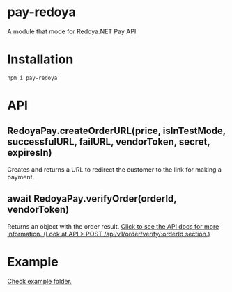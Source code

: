 # pay-redoya
A module that mode for Redoya.NET Pay API

# Installation
``npm i pay-redoya``

# API
## RedoyaPay.createOrderURL(price, isInTestMode, successfulURL, failURL, vendorToken, secret, expiresIn)
Creates and returns a URL to redirect the customer to the link for making a payment.

## await RedoyaPay.verifyOrder(orderId, vendorToken)
Returns an object with the order result. [Click to see the API docs for more information. (Look at API > POST /api/v1/order/verify/:orderId section.)](http://docs.pay.redoya.net/en/Full.html)

# Example
[Check example folder.](./example/index.js)